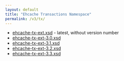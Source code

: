 ```yaml
---
layout: default
title: "Ehcache Transactions Namespace"
permalink: /v3/tx/
---
```


* [ehcache-tx-ext.xsd](/schema/ehcache-tx-ext.xsd) - latest, without version number
* [ehcache-tx-ext-3.0.xsd](/schema/ehcache-tx-ext-3.0.xsd)
* [ehcache-tx-ext-3.1.xsd](/schema/ehcache-tx-ext-3.1.xsd)
* [ehcache-tx-ext-3.2.xsd](/schema/ehcache-tx-ext-3.2.xsd)
* [ehcache-tx-ext-3.3.xsd](/schema/ehcache-tx-ext-3.3.xsd)
